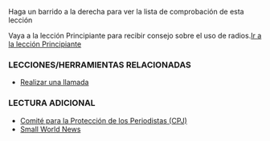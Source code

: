[Title]: # (¿Y ahora qué?)
[Difficulty]: # (Avanzado)
[Order]: # (4)

Haga un barrido a la derecha para ver la lista de comprobación de esta lección

Vaya a la lección Principiante para recibir consejo sobre el uso de radios.[Ir a la lección Principiante](umbrella://lesson/radio/1)

### LECCIONES/HERRAMIENTAS RELACIONADAS

*   [Realizar una llamada](umbrella://lesson/making-call)

### LECTURA ADICIONAL

*   [Comité para la Protección de los Periodistas (CPJ)](https://cpj.org/reports/2012/04/armed-conflict.php#6)
*   [Small World News](smallworldnews.tv/Guide/Guide_SatPhone_English.pdf)